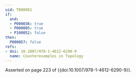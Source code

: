 ```yaml
---
uid: T000081
if:
  and:
  - P000036: true
  - P000005: true
  - P100052: false
then:
  P000057: false
refs:
- doi: 10.1007/978-1-4612-6290-9
  name: Counterexamples in Topology
---
```



Asserted on page 223 of {{doi:10.1007/978-1-4612-6290-9}}.
